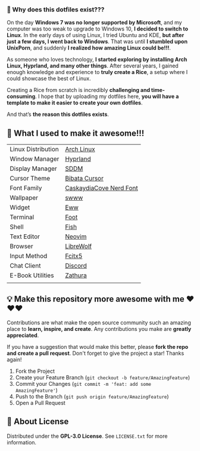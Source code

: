 [//]: # "Showcase Section"
[//]: # "About Section"

### 🌟 Why does this dotfiles exist???

On the day **Windows 7 was no longer supported by Microsoft**, and my computer was too weak to upgrade to Windows 10, **I decided to switch to Linux**. In the early days of using Linux, I tried Ubuntu and KDE, **but after just a few days, I went back to Windows**. That was until **I stumbled upon UnixPorn**, and suddenly **I realized how amazing Linux could be!!!**.

As someone who loves technology, **I started exploring by installing Arch Linux, Hyprland, and many other things**. After several years, I gained enough knowledge and experience to **truly create a Rice**, a setup where I could showcase the best of Linux.

Creating a Rice from scratch is incredibly **challenging and time-consuming**. I hope that by uploading my dotfiles here, **you will have a template to make it easier to create your own dotfiles**.

And that’s **the reason this dotfiles exists**.

[//]: # "Features"

<!-- markdownlint-disable -->

## 🚀 What I used to make it awesome!!!

<!-- markdownlint-enable -->

|                    |                                                                     |
| ------------------ | ------------------------------------------------------------------- |
| Linux Distribution | <a href="https://archlinux.org/">Arch Linux</a>                     |
| Window Manager     | <a href="https://github.com/hyprwm/Hyprland">Hyprland</a>           |
| Display Manager    | <a href="https://github.com/sddm/sddm">SDDM</a>                     |
| Cursor Theme       | <a href="https://github.com/ful1e5/Bibata_Cursor">Bibata Cursor</a> |
| Font Family        | <a href="https://www.nerdfonts.com/">CaskaydiaCove Nerd Font</a>    |
| Wallpaper          | <a href="https://github.com/LGFae/swww">swww</a>                    |
| Widget             | <a href="https://github.com/elkowar/eww">Eww</a>                    |
| Terminal           | <a href="https://codeberg.org/dnkl/foot">Foot</a>                   |
| Shell              | <a href="https://fishshell.com/">Fish</a>                           |
| Text Editor        | <a href="https://neovim.io/">Neovim</a>                             |
| Browser            | <a href="https://librewolf.net/">LibreWolf</a>                      |
| Input Method       | <a href="https://github.com/fcitx/fcitx5">Fcitx5</a>                |
| Chat Client        | <a href="https://discord.com/">Discord</a>                          |
| E-Book Utilities   | <a href="https://github.com/pwmt/zathura">Zathura</a>               |
|                    |                                                                     |

[//]: # "Contribute"

## 💡 Make this repository more awesome with me ❤️❤️❤️

Contributions are what make the open source community such an amazing place to **learn, inspire, and create**. Any contributions you make are **greatly appreciated**.

If you have a suggestion that would make this better, please **fork the repo and create a pull request**. Don't forget to give the project a star! Thanks again!

1. Fork the Project
2. Create your Feature Branch (`git checkout -b feature/AmazingFeature`)
3. Commit your Changes (`git commit -m 'feat: add some AmazingFeature'`)
4. Push to the Branch (`git push origin feature/AmazingFeature`)
5. Open a Pull Request

[//]: # "License"

## 📄 About License

Distributed under the **GPL-3.0 License**. See `LICENSE.txt` for more information.
